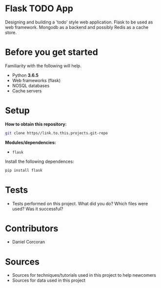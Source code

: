 # Flask TODO App
Designing and building a 'todo' style web application. Flask to be used as web framework. Mongodb as a backend and possibly Redis as a cache store.

# Before you get started
Familiarity with the following will help.
- Python **3.6.5**
- Web frameworks (flask)
- NOSQL databases
- Cache servers

# Setup
**How to obtain this repository:**
```sh
git clone https//link.to.this.projects.git-repo
```
**Modules/dependencies:**
- `flask`

Install the following dependences:
```sh
pip install flask
```

# Tests
- Tests performed on this project. What did you do? Which files were used? Was it successful?

# Contributors
- Daniel Corcoran

# Sources
- Sources for techniques/tutorials used in this project to help newcomers
- Sources for data used in this project